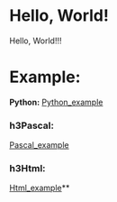 # Hello, World! #
Hello, World!!!


# Example:

**Python:**
[Python_example](https://github.com/Nano-Keglya/HW/blob/master/hello_world.py)
### h3**Pascal:**
[Pascal_example](https://github.com/Nano-Keglya/HW/blob/master/Hello_world.pas)
### h3**Html:**
[Html_example](https://github.com/Nano-Keglya/HW/blob/master/hello_world.html)**
